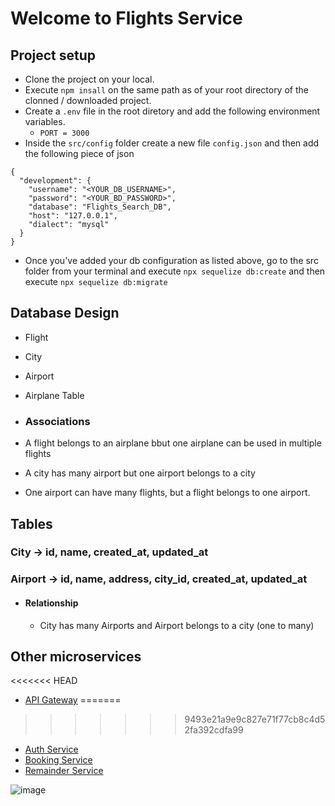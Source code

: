 # Welcome to Flights Service

## Project setup
- Clone the project on your local.
- Execute `npm insall` on the same path as of your root directory of the clonned / downloaded project.
- Create a `.env` file in the root diretory and add the following environment variables.
    - `PORT = 3000`
- Inside the `src/config` folder create a new file `config.json` and then add the following piece of json
```
{
  "development": {
    "username": "<YOUR_DB_USERNAME>",
    "password": "<YOUR_BD_PASSWORD>",
    "database": "Flights_Search_DB",
    "host": "127.0.0.1",
    "dialect": "mysql"
  }
}
```
- Once you've added your db configuration as listed above, go to the src folder from your terminal and execute `npx sequelize db:create` and then execute `npx sequelize db:migrate`

## Database Design
  - Flight
  - City
  - Airport
  - Airplane Table

  - ### Associations
  - A flight belongs to an airplane bbut one airplane can be used in multiple flights
  - A city has many airport but one airport belongs to a city
  - One airport can have many flights, but a flight belongs to one airport.

## Tables 

### City -> id, name, created_at, updated_at
### Airport -> id, name, address, city_id, created_at, updated_at
  - #### Relationship
    - City has many Airports and Airport belongs to a city (one to many)
  

## Other microservices
<<<<<<< HEAD
- [API Gateway](https://github.com/Rishabh8210/ApiGateway.git)
=======
>>>>>>> 9493e21a9e9c827e71f77cb8c4d52fa392cdfa99
- [Auth Service](https://github.com/Rishabh8210/AuthService.git)
- [Booking Service](https://github.com/Rishabh8210/AirTicketBookingService.git)
- [Remainder Service](https://github.com/Rishabh8210/RemainderService.git)


![image](https://github.com/user-attachments/assets/12305222-cbc7-487f-b962-46961fec1836)

